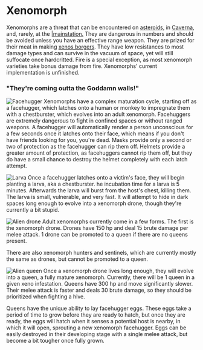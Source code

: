 # Xenomorph
Xenomorphs are a threat that can be encountered on [asteroids](Asteroid.md), in [Caverna](Caverna.md), and, rarely, at the [|mainstation.](Official-Maps.md) They are dangerous in numbers and should be avoided unless you have an effective range weapon. They are prized for their meat in making [xenos borgers](Cooking.md). They have low resistances to most damage types and can survive in the vacuum of space, yet will still suffocate once hardcritted. Fire is a special exception, as most xenomorph varieties take bonus damage from fire. Xenomorphs' current implementation is unfinished.    

### "They're coming outta the Goddamn walls!"

![Facehugger](Facehugger.png) Xenomorphs have a complex maturation cycle, starting off as a facehugger, which latches onto a human or monkey to impregnate them with a chestburster, which evolves into an adult xenomorph. Facehuggers are extremely dangerous to fight in confined spaces or without ranged weapons. A facehugger will automatically render a person unconscious for a few seconds once it latches onto their face, which means if you don't have friends looking for you, you're dead. Masks provide only a second or two of protection as the facehugger can rip them off. Helmets provide a greater amount of protection, as facehuggers cannot rip them off, but they do have a small chance to destroy the helmet completely with each latch attempt.

![Larva](Larva.png)
Once a facehugger latches onto a victim's face, they will begin planting a larva, aka a chestburster. he incubation time for a larva is 5 minutes. Afterwards the larva will burst from the host's chest, killing them. The larva is small, vulnerable, and very fast. It will attempt to hide in dark spaces long enough to evolve into a xenomorph drone, though they're currently a bit stupid.

![Alien drone](Alien_drone.png)
Adult xenomorphs currently come in a few forms. The first is the xenomorph drone. Drones have 150 hp and deal 15 brute damage per melee attack. 1 drone can be promoted to a queen if there are no queens present.

There are also xenomorph hunters and sentinels, which are currently mostly the same as drones, but cannot be promoted to a queen.

![Alien queen](Alien_queen.png)
Once a xenomorph drone lives long enough, they will evolve into a queen, a fully mature xenomorph. Currently, there will be 1 queen in a given xeno infestation. Queens have 300 hp and move significantly slower. Their melee attack is faster and deals 30 brute damage, so they should be prioritized when fighting a hive.

Queens have the unique ability to lay facehugger eggs. These eggs take a period of time to grow before they are ready to hatch, but once they are ready, the eggs will hatch when it senses a potential host is nearby, in which it will open, sprouting a new xenomorph facehugger. Eggs can be easily destroyed in their developing stage with a single melee attack, but become a bit tougher once fully grown.


